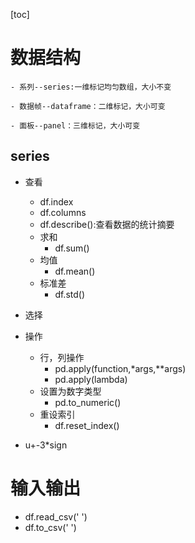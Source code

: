 [toc]

# 数据结构
    - 系列--series:一维标记均匀数组，大小不变
    
    - 数据帧--dataframe：二维标记，大小可变
    
    - 面板--panel：三维标记，大小可变
 
## series
- 查看
    - df.index
    - df.columns
    - df.describe():查看数据的统计摘要
    - 求和
        - df.sum()  
    - 均值
        - df.mean()
    - 标准差
        - df.std() 
- 选择


- 操作 
    - 行，列操作
        - pd.apply(function,*args,**args)
        - pd.apply(lambda)
    - 设置为数字类型
        - pd.to_numeric()
    - 重设索引
        - df.reset_index()

- u+-3*sign
# 输入输出
- df.read_csv(' ')
- df.to_csv(' ')